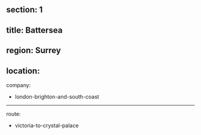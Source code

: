 section: 1
----
title: Battersea
----
region: Surrey
----
location: 
----
company:
- london-brighton-and-south-coast
----
route:
- victoria-to-crystal-palace
